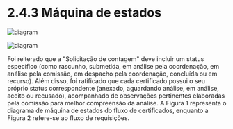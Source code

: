 # 2.4.3 Máquina de estados

![diagram](https://www.plantuml.com/plantuml/svg/0/PP0z3i8m38NtIhr3PgHUW06rghW0Z9J190OYDJR4YSHz63X8BuRBZyhFPbkVdzzpBGbYog4tBSRazzw2uxBOpBQcMfY6yAAzcPj6XAqVQ-WeuZbxKLJ9DrAD-253T42E6uBU2-hYEk-25nckt943CwrsP3aOErqL5ViJKDLbcDIMP25uEa90IcnE4DLEonmT4WmtlL8M4pzwMg7DyipmaL1zlCPVl4QmwDCl38zXMTH8Jbzr1m00)

![diagram](https://www.plantuml.com/plantuml/svg/0/XP8nRiCm34Lt0xw3vWAvG8SYXU7EWJis7LY9I0H8P29P7dAT33r8BbR9QcmvI9jDeDx_-XIvzZsuFbWZEZm6xVNb-tBckgghZwTFiNeHhUt0oq1x5izNHWABncbGK5V5_Mh4tyENrTx33UzZ6NkT9JCpIbu9ZFROC3k51F9MYoJ1Qjh71xTq00T2pcZoksEmD9uIjJJ4t3pPv8k5nyDakPXTqFpXKYH9JbC7l8aFjrwo0HT_Gs5fs2pQ-aUJlxf36PnFaJQej6AXS4kIgOSTsd4qly2zoGmwdU3WUBWEig0R9cb2yfnPmbqc7mGhjMywzNQAQ5tDzKJ5_KfhjaPISVr-0000)

Foi reiterado que a "Solicitação de contagem" deve incluir um status específico (como rascunho, submetida, em análise pela coordenação, em análise pela comissão, em despacho pela coordenação, concluída ou em recurso). Além disso, foi ratificado que cada certificado possui o seu próprio status correspondente (anexado, aguardando análise, em análise, aceito ou recusado), acompanhado de observações pertinentes elaboradas pela comissão para melhor compreensão da análise. A Figura 1 representa o diagrama de máquina de estados do fluxo de certificados, enquanto a Figura 2 refere-se ao fluxo de requisições.